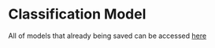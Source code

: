 # Classification Model

All of models that already being saved can be accessed [here](https://drive.google.com/drive/folders/1ggnN-8U1EFhfKTD1XAab97H1upk81jEB?usp=share_link)